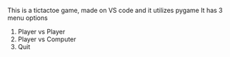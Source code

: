 This is a tictactoe game, made on VS code and it utilizes pygame
It has 3 menu options
1) Player vs Player
2) Player vs Computer
3) Quit

